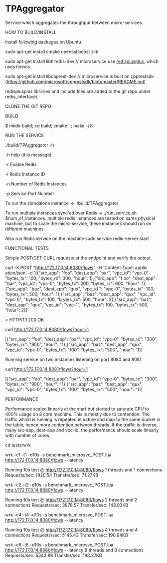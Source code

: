# TPAggregator
Service which aggregates the throughput between micro-services.

HOW TO BUILD/INSTALL

Install following packages on Ubuntu

  sudo apt-get install cmake openssl boost zlib
  
  sudo apt-get install libhiredis-dev // microservice use [redisplusplus](https://github.com/sewenew/redis-plus-plus), which uses hiredis.
  
  sudo apt-get install libcpprest-dev // microservice is built on cpprestsdk (https://github.com/microsoft/cpprestsdk/blob/master/README.md)
  
  redisplusplus libraries and include files are added to the git repo under redis_interface/.
  
CLONE THE GIT REPO

BUILD
  
  $ mkdir build; cd build; cmake ..; make -j 8
   
RUN THE SERVICE

./build/TPAggregator -h

-h                                 help (this message)

-r                                 Enable Redis

-i<int>                            Redis Instance ID

-n<int>                            Number of Redis Instances

-p<int>                            Service Port Number

To run the standalone instance -> ./build/TPAggregator 

To run multiple instances sync'ed over Redis -> ./run_service.sh $num_of_instances. multiple redis instances are tested on same physical machine, but to scale the micro-service, these instances should run on different machines.

Also run Redis service on the machine sudo service redis-server start
  
FUNCTIONAL TESTS

Simple POST/GET CURL requests at the endpoint and verify the outout.

curl -X POST "http://172.17.0.14:8080/flows" -H 'Content-Type: applic
ation/json' -d '[{"src_app": "foo", "dest_app": "bar", "vpc_id": "vpc-0", "bytes_tx": 100, "bytes_rx": 300, "hour": 1},{"src_app": "f
oo", "dest_app": "bar", "vpc_id": "vpc-0", "bytes_tx": 200, "bytes_rx": 600, "hour": 1},{"src_app": "baz", "dest_app": "qux", "vpc_id
": "vpc-0", "bytes_tx": 100, "bytes_rx": 500, "hour": 1},{"src_app": "baz", "dest_app": "qux", "vpc_id": "vpc-0", "bytes_tx": 100, "b
ytes_rx": 500, "hour": 2},{"src_app": "baz", "dest_app": "qux", "vpc_id": "vpc-1", "bytes_tx": 100, "bytes_rx": 500, "hour": 2}]'
  
< HTTP/1.1 200 OK
          
curl http://172.17.0.14:8080/flows?hour=1
          
[{"src_app": "foo", "dest_app": "bar", "vpc_id": "vpc-0", "bytes_tx": "300", "bytes_rx": "900", "hour": "1},{"src_app": "baz", "dest_app": "qux", "vpc_id": "vpc-0", "bytes_tx": "100", "bytes_rx": "500", "hour": "1}]
          
Running service on two instances listening on port 8080 and 8081.
          
curl http://172.17.0.14:8081/flows?hour=1
          
[{"src_app": "foo", "dest_app": "bar", "vpc_id": "vpc-0", "bytes_tx": "300", "bytes_rx": "900", "hour": "1},{"src_app": "baz", "dest_app": "qux", "vpc_id": "vpc-0", "bytes_tx": "100", "bytes_rx": "500", "hour": "1}]
          
PERFORMANCE
          
Performance scaled linearly at the start but started to saturate CPU to 400% usage on 8 core machine. This is mostly due to contention. The traffic which is running is repeated in nature and map to the same bucket in the table, hence more contention between threads. If the traffic is diverse, many src-app, dest-app and vpc-id, the performance should scale linearly with number of cores.
          
cd tests/wrk
          
wrk -c1 -t1 -d10s -s benchmark_microsvc_POST.lua http://172.17.0.14:8080/flows --latency
          
Running 10s test @ http://172.17.0.14:8080/flows
  1 threads and 1 connections
Requests/sec:   1920.54
Transfer/sec:     71.27KB
          
wrk -c2 -t2 -d10s -s benchmark_microsvc_POST.lua http://172.17.0.14:8080/flows --latency
          
Running 10s test @ http://172.17.0.14:8080/flows
  2 threads and 2 connections
Requests/sec:   3878.57
Transfer/sec:    143.93KB
          
wrk -c4 -t4 -d10s -s benchmark_microsvc_POST.lua http://172.17.0.14:8080/flows --latency
          
Running 10s test @ http://172.17.0.14:8080/flows
  4 threads and 4 connections
Requests/sec:   5145.43
Transfer/sec:    190.94KB
          
wrk -c8 -t8 -d10s -s benchmark_microsvc_POST.lua http://172.17.0.14:8080/flows --latency
  8 threads and 8 connections   
Requests/sec:   5342.86
Transfer/sec:    198.27KB
  

